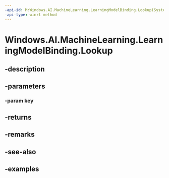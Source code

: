 ```yaml
---
-api-id: M:Windows.AI.MachineLearning.LearningModelBinding.Lookup(System.String)
-api-type: winrt method
---
```


<!-- Method syntax.
public object LearningModelBinding.Lookup(String key)
-->

# Windows.AI.MachineLearning.LearningModelBinding.Lookup

## -description

## -parameters
### -param key

## -returns

## -remarks

## -see-also

## -examples

